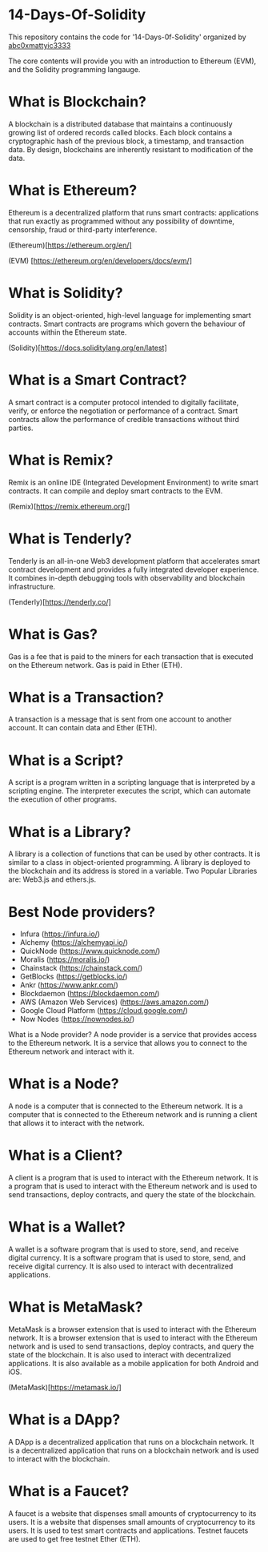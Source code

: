 # 14-Days-Of-Solidity

This repository contains the code for '14-Days-0f-Solidity' organized by [abc0xmattyic3333](https://twitter.com/abc0xmattyic3333)

The core contents will provide you with an introduction to Ethereum (EVM), and the Solidity programming langauge.
<br>

# What is Blockchain?

A blockchain is a distributed database that maintains a continuously growing list of ordered records called blocks. Each block contains a cryptographic hash of the previous block, a timestamp, and transaction data. By design, blockchains are inherently resistant to modification of the data.
<br>

# What is Ethereum?

Ethereum is a decentralized platform that runs smart contracts: applications that run exactly as programmed without any possibility of downtime, censorship, fraud or third-party interference.

(Ethereum)[https://ethereum.org/en/]

(EVM) [https://ethereum.org/en/developers/docs/evm/]
<br>

# What is Solidity?

Solidity is an object-oriented, high-level language for implementing smart contracts. Smart contracts are programs which govern the behaviour of accounts within the Ethereum state.

(Solidity)[https://docs.soliditylang.org/en/latest]
<br>

# What is a Smart Contract?

A smart contract is a computer protocol intended to digitally facilitate, verify, or enforce the negotiation or performance of a contract. Smart contracts allow the performance of credible transactions without third parties.
<br>

# What is Remix?

Remix is an online IDE (Integrated Development Environment) to write smart contracts. It can compile and deploy smart contracts to the EVM.

(Remix)[https://remix.ethereum.org/]
<br>

# What is Tenderly?

Tenderly is an all-in-one Web3 development platform that accelerates smart contract development and provides a fully integrated developer experience. It combines in-depth debugging tools with observability and blockchain infrastructure.

(Tenderly)[https://tenderly.co/]
<br>

# What is Gas?

Gas is a fee that is paid to the miners for each transaction that is executed on the Ethereum network. Gas is paid in Ether (ETH).
<br>

# What is a Transaction?

A transaction is a message that is sent from one account to another account. It can contain data and Ether (ETH).
<br>

# What is a Script?

A script is a program written in a scripting language that is interpreted by a scripting engine. The interpreter executes the script, which can automate the execution of other programs.
<br>

# What is a Library?

A library is a collection of functions that can be used by other contracts. It is similar to a class in object-oriented programming. A library is deployed to the blockchain and its address is stored in a variable.
Two Popular Libraries are: Web3.js and ethers.js.
<br>

# Best Node providers?

- Infura (https://infura.io/)
- Alchemy (https://alchemyapi.io/)
- QuickNode (https://www.quicknode.com/)
- Moralis (https://moralis.io/)
- Chainstack (https://chainstack.com/)
- GetBlocks (https://getblocks.io/)
- Ankr (https://www.ankr.com/)
- Blockdaemon (https://blockdaemon.com/)
- AWS (Amazon Web Services) (https://aws.amazon.com/)
- Google Cloud Platform (https://cloud.google.com/)
- Now Nodes (https://nownodes.io/)

What is a Node provider? A node provider is a service that provides access to the Ethereum network. It is a service that allows you to connect to the Ethereum network and interact with it.
<br>

# What is a Node?

A node is a computer that is connected to the Ethereum network. It is a computer that is connected to the Ethereum network and is running a client that allows it to interact with the network.
<br>

# What is a Client?

A client is a program that is used to interact with the Ethereum network. It is a program that is used to interact with the Ethereum network and is used to send transactions, deploy contracts, and query the state of the blockchain.
<br>
# What is a Wallet?

A wallet is a software program that is used to store, send, and receive digital currency. It is a software program that is used to store, send, and receive digital currency. It is also used to interact with decentralized applications.
<br>

# What is MetaMask?

MetaMask is a browser extension that is used to interact with the Ethereum network. It is a browser extension that is used to interact with the Ethereum network and is used to send transactions, deploy contracts, and query the state of the blockchain. It is also used to interact with decentralized applications. It is also available as a mobile application for both Android and iOS.

(MetaMask)[https://metamask.io/]

# What is a DApp?

A DApp is a decentralized application that runs on a blockchain network. It is a decentralized application that runs on a blockchain network and is used to interact with the blockchain.
<br>

# What is a Faucet?

A faucet is a website that dispenses small amounts of cryptocurrency to its users. It is a website that dispenses small amounts of cryptocurrency to its users. It is used to test smart contracts and applications. Testnet faucets are used to get free testnet Ether (ETH).

